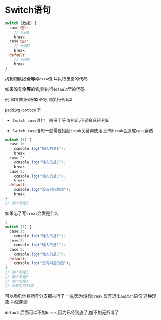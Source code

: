 # Switch语句

```js
switch (数据) {
  case 值1:
    // 代码1
    break
  case 值2:
    // 代码2
    break
  default:
    // 代码3
    break
}
```

找到跟数据**全等**的`case`值,并执行里面的代码

如果没有**全等**的值,则执行`defaul`t里的代码

例:如果数据跟值2全等,则执行代码2

`padding-bottom`:下

* `Switch case`语句一般用于等值判断,不适合区间判断

* `Switch case`语句一般需要搭配`break`关键词使用,没有`break`会造成`case`穿透

```js
switch (1) {
  case 1:
    console.log("输入的是1");
    break
  case 2:
    console.log("输入的是2");
    break
  case 3:
    console.log("输入的是3");
    break
  default:
    console.log("没有对应的值");
    break
}
// 输入的是1
```

如果忘了写`break`会发是什么

```js
1
switch (1) {
  case 1:
    console.log("输入的是1");
  case 2:
    console.log("输入的是2");
  case 3:
    console.log("输入的是3");
  default:
    console.log("没有对应的值");
}
// 输入的是1
// 输入的是2
// 输入的是3
// 没有对应的值
```

可以看见他将所有分支都执行了一遍,因为没有`break`,没有退出`Switch`语句,这种现象,叫做穿透

`default`后面可以不加`break`,因为已经到底了,加不加无所谓了
